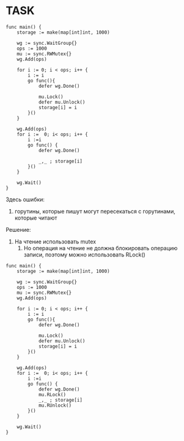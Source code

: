 # TASK

```golang
func main() {
    storage := make(map[int]int, 1000)

    wg := sync.WaitGroup{}
    ops := 1000
    mu := sync.RWMutex{}
    wg.Add(ops)

    for i := 0; i < ops; i++ {
        i := i
        go func(){
            defer wg.Done()

            mu.Lock()
            defer mu.Unlock()
            storage[i] = i
        }()
    }

    wg.Add(ops)
    for i :=  0; i< ops; i++ {
        i :=i
        go func() {
            defer wg.Done()

            _,_ ; storage[i]
        }()
    }

    wg.Wait()
}
```

Здесь ошибки:
1) горутины, которые пишут могут пересекаться с горутинами, которые читают

Решение:
1) На чтение использовать mutex 
   1) Но операция на чтение не должна блокировать операцию записи, поэтому можно использовать RLock()

```golang
func main() {
    storage := make(map[int]int, 1000)

    wg := sync.WaitGroup{}
    ops := 1000
    mu := sync.RWMutex{}
    wg.Add(ops)

    for i := 0; i < ops; i++ {
        i := i
        go func(){
            defer wg.Done()

            mu.Lock()
            defer mu.Unlock()
            storage[i] = i
        }()
    }

    wg.Add(ops)
    for i :=  0; i< ops; i++ {
        i :=i
        go func() {
            defer wg.Done()
            mu.RLock()
            _,_ ; storage[i]
            mu.RUnlock()
        }()
    }

    wg.Wait()
}
```